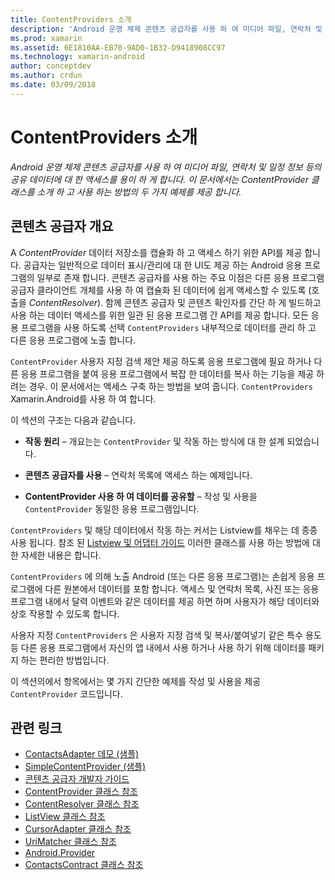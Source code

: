```yaml
---
title: ContentProviders 소개
description: 'Android 운영 체제 콘텐츠 공급자를 사용 하 여 미디어 파일, 연락처 및 일정 정보 등의 공유 데이터에 대 한 액세스를 용이 하 게 합니다. 이 문서에서는 ContentProvider 클래스를 소개 하 고 사용 하는 방법의 두 가지 예제를 제공 합니다.'
ms.prod: xamarin
ms.assetid: 6E1810AA-EB70-9AD0-1B32-D9418908CC97
ms.technology: xamarin-android
author: conceptdev
ms.author: crdun
ms.date: 03/09/2018
---
```


# <a name="intro-to-contentproviders"></a>ContentProviders 소개

_Android 운영 체제 콘텐츠 공급자를 사용 하 여 미디어 파일, 연락처 및 일정 정보 등의 공유 데이터에 대 한 액세스를 용이 하 게 합니다. 이 문서에서는 ContentProvider 클래스를 소개 하 고 사용 하는 방법의 두 가지 예제를 제공 합니다._


## <a name="content-providers-overview"></a>콘텐츠 공급자 개요

A *ContentProvider* 데이터 저장소를 캡슐화 하 고 액세스 하기 위한 API를 제공 합니다. 공급자는 일반적으로 데이터 표시/관리에 대 한 UI도 제공 하는 Android 응용 프로그램의 일부로 존재 합니다. 콘텐츠 공급자를 사용 하는 주요 이점은 다른 응용 프로그램 공급자 클라이언트 개체를 사용 하 여 캡슐화 된 데이터에 쉽게 액세스할 수 있도록 (호출을 *ContentResolver*). 함께 콘텐츠 공급자 및 콘텐츠 확인자를 간단 하 게 빌드하고 사용 하는 데이터 액세스를 위한 일관 된 응용 프로그램 간 API를 제공 합니다. 모든 응용 프로그램을 사용 하도록 선택 `ContentProviders` 내부적으로 데이터를 관리 하 고 다른 응용 프로그램에 노출 합니다.

`ContentProvider` 사용자 지정 검색 제안 제공 하도록 응용 프로그램에 필요 하거나 다른 응용 프로그램을 붙여 응용 프로그램에서 복잡 한 데이터를 복사 하는 기능을 제공 하려는 경우. 이 문서에서는 액세스 구축 하는 방법을 보여 줍니다. `ContentProviders` Xamarin.Android를 사용 하 여 합니다.

이 섹션의 구조는 다음과 같습니다.

- **작동 원리** &ndash; 개요는는 `ContentProvider` 및 작동 하는 방식에 대 한 설계 되었습니다.

- **콘텐츠 공급자를 사용** &ndash; 연락처 목록에 액세스 하는 예제입니다.

- **ContentProvider 사용 하 여 데이터를 공유할** &ndash; 작성 및 사용을 `ContentProvider` 동일한 응용 프로그램입니다.

`ContentProviders` 및 해당 데이터에서 작동 하는 커서는 Listview를 채우는 데 종종 사용 됩니다. 참조 된 [Listview 및 어댑터 가이드](~/android/user-interface/layouts/list-view/index.md) 이러한 클래스를 사용 하는 방법에 대 한 자세한 내용은 합니다.

`ContentProviders` 에 의해 노출 Android (또는 다른 응용 프로그램)는 손쉽게 응용 프로그램에 다른 원본에서 데이터를 포함 합니다. 액세스 및 연락처 목록, 사진 또는 응용 프로그램 내에서 달력 이벤트와 같은 데이터를 제공 하면 하며 사용자가 해당 데이터와 상호 작용할 수 있도록 합니다.

사용자 지정 `ContentProviders` 은 사용자 지정 검색 및 복사/붙여넣기 같은 특수 용도 등 다른 응용 프로그램에서 자신의 앱 내에서 사용 하거나 사용 하기 위해 데이터를 패키지 하는 편리한 방법입니다.

이 섹션의에서 항목에서는 몇 가지 간단한 예제를 작성 및 사용을 제공 `ContentProvider` 코드입니다.



## <a name="related-links"></a>관련 링크

- [ContactsAdapter 데모 (샘플)](https://developer.xamarin.com/samples/monodroid/PlatformFeatures/ContactsAdapterDemo/)
- [SimpleContentProvider (샘플)](https://developer.xamarin.com/samples/monodroid/PlatformFeatures/SimpleContentProvider)
- [콘텐츠 공급자 개발자 가이드](https://developer.android.com/guide/topics/providers/content-providers.html)
- [ContentProvider 클래스 참조](https://developer.xamarin.com/api/type/Android.Content.ContentProvider/)
- [ContentResolver 클래스 참조](https://developer.xamarin.com/api/type/Android.Content.ContentResolver/)
- [ListView 클래스 참조](https://developer.xamarin.com/api/type/Android.Widget.ListView/)
- [CursorAdapter 클래스 참조](https://developer.xamarin.com/api/type/Android.Widget.CursorAdapter/)
- [UriMatcher 클래스 참조](https://developer.xamarin.com/api/type/Android.Content.UriMatcher/)
- [Android.Provider](https://developer.xamarin.com/api/namespace/Android.Provider/)
- [ContactsContract 클래스 참조](https://developer.xamarin.com/api/type/Android.Provider.ContactsContract/)
